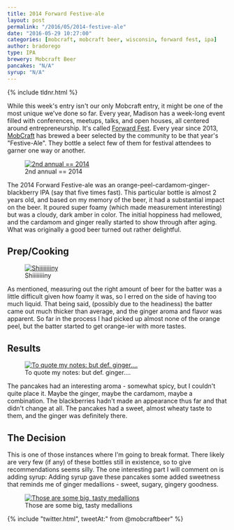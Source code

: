 ```yaml
---
title: 2014 Forward Festive-ale
layout: post
permalink: "/2016/05/2014-festive-ale"
date: "2016-05-29 10:27:00"
categories: [mobcraft, mobcraft beer, wisconsin, forward fest, ipa]
author: bradorego
type: IPA
brewery: Mobcraft Beer
pancakes: "N/A"
syrup: "N/A"
---
```


{% include tldnr.html %}

While this week's entry isn't our only Mobcraft entry, it might be one of the most unique we've done so far. Every year, Madison has a week-long event filled with conferences, meetups, talks, and open houses, all centered around entrepreneurship. It's called <a href="http://forwardfest.org/">Forward Fest</a>. Every year since 2013, <a href="https://mobcraftbeer.com">MobCraft</a> has brewed a beer selected by the community to be that year's "Festive-Ale". They bottle a select few of them for festival attendees to garner one way or another.

<figure class="imageWrap">
  <a href="{{ site.url }}/assets/full/festive-ale-2014/beer.jpg">
    <img src="{{ site.url }}/assets/compressed/festive-ale-2014/beer.jpg" alt="2nd annual == 2014 " />
  </a>
  <figcaption>
    2nd annual == 2014
  </figcaption>
</figure>

The 2014 Forward Festive-ale was an orange-peel-cardamom-ginger-blackberry IPA (say that five times fast). This particular bottle is almost 2 years old, and based on my memory of the beer, it had a substantial impact on the beer. It poured super foamy (which made measurement interesting) but was a cloudy, dark amber in color. The initial hoppiness had mellowed, and the cardamom and ginger really started to show through after aging. What was originally a good beer turned out rather delightful.

## Prep/Cooking

<figure class="imageWrap">
  <a href="{{ site.url }}/assets/full/festive-ale-2014/batter.jpg">
    <img src="{{ site.url }}/assets/compressed/festive-ale-2014/batter.jpg" alt='Shiiiiiiiiny' />
  </a>
  <figcaption>
    Shiiiiiiiiny
  </figcaption>
</figure>

As mentioned, measuring out the right amount of beer for the batter was a little difficult given how foamy it was, so I erred on the side of having too much liquid. That being said, (possibly due to the headiness) the batter came out much thicker than average, and the ginger aroma and flavor was apparent. So far in the process I had picked up almost none of the orange peel, but the batter started to get orange-ier with more tastes.

## Results

<figure class="imageWrap">
  <a href="{{ site.url }}/assets/full/festive-ale-2014/pancakes.jpg">
    <img src="{{ site.url }}/assets/compressed/festive-ale-2014/pancakes.jpg" alt="To quote my notes: but def. ginger...." />
  </a>
  <figcaption>
    To quote my notes: but def. ginger....
  </figcaption>
</figure>

The pancakes had an interesting aroma - somewhat spicy, but I couldn't quite place it. Maybe the ginger, maybe the cardamom, maybe a combination. The blackberries hadn't made an appearance thus far and that didn't change at all. The pancakes had a sweet, almost wheaty taste to them, and the ginger was definitely there.

## The Decision

This is one of those instances where I'm going to break format. There likely are very few (if any) of these bottles still in existence, so to give recommendations seems silly. The one interesting part I will comment on is adding syrup: Adding syrup gave these pancakes some added sweetness that reminds me of ginger medallions - sweet, sugary, gingery goodness.

<figure class="imageWrap">
  <a href="{{ site.url }}/assets/full/festive-ale-2014/syrup.jpg">
    <img src="{{ site.url }}/assets/compressed/festive-ale-2014/syrup.jpg" alt="Those are some big, tasty medallions" />
  </a>
  <figcaption>
    Those are some big, tasty medallions
  </figcaption>
</figure>

{% include "twitter.html", tweetAt:" from @mobcraftbeer" %}

